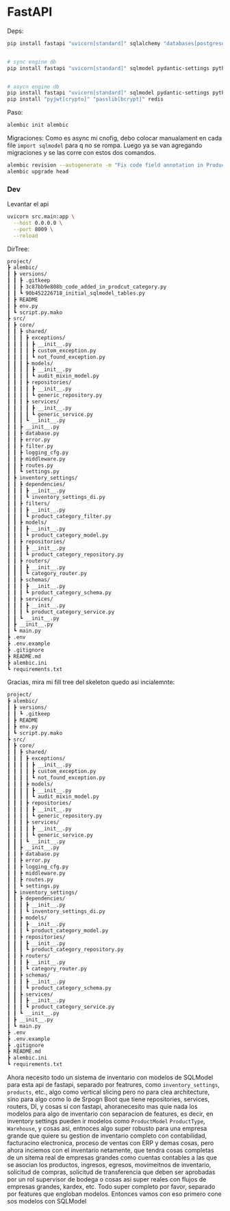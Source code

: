 # FastAPI

Deps: 
```sh
pip install fastapi "uvicorn[standard]" sqlalchemy "databases[postgresql]" pydantic-settings python-dotenv psycopg2-binary alembic gunicorn


# sync engine db
pip install fastapi "uvicorn[standard]" sqlmodel pydantic-settings python-dotenv alembic psycopg2-binary gunicorn


# asycn engine db
pip install fastapi "uvicorn[standard]" sqlmodel pydantic-settings python-dotenv alembic asyncpg psycopg2-binary gunicorn fastapi-filter "fastapi-pagination[sqlalchemy]"
pip install "pyjwt[crypto]" "passlib[bcrypt]" redis

```

Paso:
```sh
alembic init alembic

```

Migraciones:
Como es async mi cnofig, debo colocar manualament en cada file `import sqlmodel` para q no se rompa. Luego ya se van agregando migraciones y se las corre con estos dos comandos.

```sh
alembic revision --autogenerate -m "Fix code field annotation in ProductCategory"
alembic upgrade head
```


### Dev
Levantar el api
```sh
uvicorn src.main:app \
  --host 0.0.0.0 \
  --port 8009 \
  --reload
```






DirTree:
```sh
project/
┣ alembic/
┃ ┣ versions/
┃ ┃ ┣ .gitkeep
┃ ┃ ┣ 3c87bb9e808b_code_added_in_prodcut_category.py
┃ ┃ ┗ 90b452226718_initial_sqlmodel_tables.py
┃ ┣ README
┃ ┣ env.py
┃ ┗ script.py.mako
┣ src/
┃ ┣ core/
┃ ┃ ┣ shared/
┃ ┃ ┃ ┣ exceptions/
┃ ┃ ┃ ┃ ┣ __init__.py
┃ ┃ ┃ ┃ ┣ custom_exception.py
┃ ┃ ┃ ┃ ┗ not_found_exception.py
┃ ┃ ┃ ┣ models/
┃ ┃ ┃ ┃ ┣ __init__.py
┃ ┃ ┃ ┃ ┗ audit_mixin_model.py
┃ ┃ ┃ ┣ repositories/
┃ ┃ ┃ ┃ ┣ __init__.py
┃ ┃ ┃ ┃ ┗ generic_repository.py
┃ ┃ ┃ ┣ services/
┃ ┃ ┃ ┃ ┣ __init__.py
┃ ┃ ┃ ┃ ┗ generic_service.py
┃ ┃ ┃ ┗ __init__.py
┃ ┃ ┣ __init__.py
┃ ┃ ┣ database.py
┃ ┃ ┣ error.py
┃ ┃ ┣ filter.py
┃ ┃ ┣ logging_cfg.py
┃ ┃ ┣ middleware.py
┃ ┃ ┣ routes.py
┃ ┃ ┗ settings.py
┃ ┣ inventory_settings/
┃ ┃ ┣ dependencies/
┃ ┃ ┃ ┣ __init__.py
┃ ┃ ┃ ┗ inventory_settings_di.py
┃ ┃ ┣ filters/
┃ ┃ ┃ ┣ __init__.py
┃ ┃ ┃ ┗ product_category_filter.py
┃ ┃ ┣ models/
┃ ┃ ┃ ┣ __init__.py
┃ ┃ ┃ ┗ product_category_model.py
┃ ┃ ┣ repositories/
┃ ┃ ┃ ┣ __init__.py
┃ ┃ ┃ ┗ product_category_repository.py
┃ ┃ ┣ routers/
┃ ┃ ┃ ┣ __init__.py
┃ ┃ ┃ ┗ category_router.py
┃ ┃ ┣ schemas/
┃ ┃ ┃ ┣ __init__.py
┃ ┃ ┃ ┗ product_category_schema.py
┃ ┃ ┣ services/
┃ ┃ ┃ ┣ __init__.py
┃ ┃ ┃ ┗ product_category_service.py
┃ ┃ ┗ __init__.py
┃ ┣ __init__.py
┃ ┗ main.py
┣ .env
┣ .env.example
┣ .gitignore
┣ README.md
┣ alembic.ini
┗ requirements.txt
```















Gracias, mira mi fill tree del skeleton quedo asi incialemnte:

```sh
project/
┣ alembic/
┃ ┣ versions/
┃ ┃ ┗ .gitkeep
┃ ┣ README
┃ ┣ env.py
┃ ┗ script.py.mako
┣ src/
┃ ┣ core/
┃ ┃ ┣ shared/
┃ ┃ ┃ ┣ exceptions/
┃ ┃ ┃ ┃ ┣ __init__.py
┃ ┃ ┃ ┃ ┣ custom_exception.py
┃ ┃ ┃ ┃ ┗ not_found_exception.py
┃ ┃ ┃ ┣ models/
┃ ┃ ┃ ┃ ┣ __init__.py
┃ ┃ ┃ ┃ ┗ audit_mixin_model.py
┃ ┃ ┃ ┣ repositories/
┃ ┃ ┃ ┃ ┣ __init__.py
┃ ┃ ┃ ┃ ┗ generic_repository.py
┃ ┃ ┃ ┣ services/
┃ ┃ ┃ ┃ ┣ __init__.py
┃ ┃ ┃ ┃ ┗ generic_service.py
┃ ┃ ┃ ┗ __init__.py
┃ ┃ ┣ __init__.py
┃ ┃ ┣ database.py
┃ ┃ ┣ error.py
┃ ┃ ┣ logging_cfg.py
┃ ┃ ┣ middleware.py
┃ ┃ ┣ routes.py
┃ ┃ ┗ settings.py
┃ ┣ inventory_settings/
┃ ┃ ┣ dependencies/
┃ ┃ ┃ ┣ __init__.py
┃ ┃ ┃ ┗ inventory_settings_di.py
┃ ┃ ┣ models/
┃ ┃ ┃ ┣ __init__.py
┃ ┃ ┃ ┗ product_category_model.py
┃ ┃ ┣ repositories/
┃ ┃ ┃ ┣ __init__.py
┃ ┃ ┃ ┗ product_category_repository.py
┃ ┃ ┣ routers/
┃ ┃ ┃ ┣ __init__.py
┃ ┃ ┃ ┗ category_router.py
┃ ┃ ┣ schemas/
┃ ┃ ┃ ┣ __init__.py
┃ ┃ ┃ ┗ product_category_schema.py
┃ ┃ ┣ services/
┃ ┃ ┃ ┣ __init__.py
┃ ┃ ┃ ┗ product_category_service.py
┃ ┃ ┗ __init__.py
┃ ┣ __init__.py
┃ ┗ main.py
┣ .env
┣ .env.example
┣ .gitignore
┣ README.md
┣ alembic.ini
┗ requirements.txt
```


Ahora necesito todo un sistema de inventario con modelos de SQLModel para esta api de fastapi, separado por featrures, como `inventory_settings`, `products`, etc., algo como vertical slicing pero no para clea architecture, sino para algo como lo de Srpogn Boot que tiene repositories, services, routers, DI, y cosas si con fastapi, ahoranecesito mas quie nada los modelos para algo de inventario con separacion de features, es decir, en inventory settings pueden ir modelos como `ProductModel` `ProductType`, `Warehouse`, y cosas asi, entnoces algo super robusto para una empresa grande que quiere su gestion de inventario completo con contabilidad, facturacino electronica, proceso de ventas con ERP y demas cosas, pero ahora inciemos con el inventario netamente, que tendra cosas completas de un sitema real de empresas grandes como cuentas contables a las que se asocian los productos, ingresos, egresos, movimeitnos de inventario, solicitud de compras, solicitud de transferencia que deben ser aprobadas por un rol supervisor de bodega o cosas asi super reales con flujos de empresas grandes, kardex, etc. Todo super completo por favor, separado por features que engloban modelos. Entonces vamos con eso primero cone sos modelos con SQLModel












